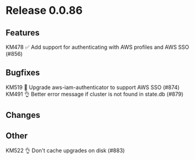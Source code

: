 # Release 0.0.86

## Features

KM478 ✅ Add support for authenticating with AWS profiles and AWS SSO (#856)

## Bugfixes

KM519 🐛 Upgrade aws-iam-authenticator to support AWS SSO (#874)
KM491 👌 Better error message if cluster is not found in state.db (#879) 

## Changes

## Other

KM522 👌 Don't cache upgrades on disk (#883)
